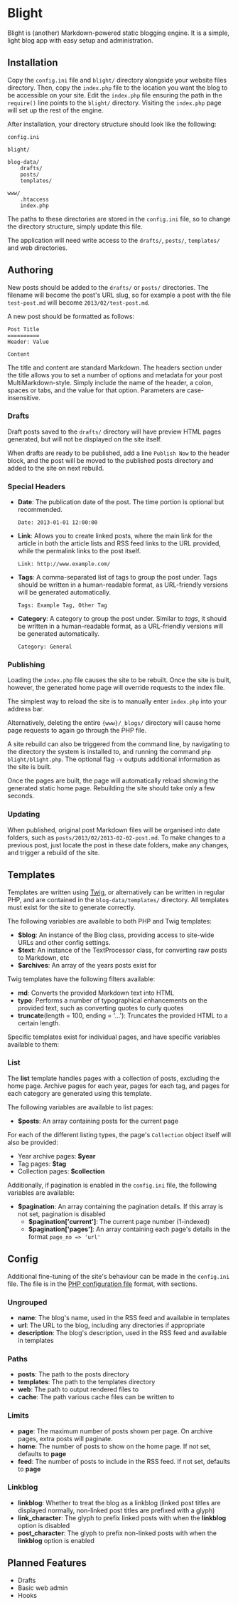 Blight
======

Blight is (another) Markdown-powered static blogging engine. It is a simple, light blog app with easy setup and administration.


## Installation

Copy the `config.ini` file and `blight/` directory alongside your website files directory. Then, copy the `index.php` file to the location you want the blog to be accessible on your site. Edit the `index.php` file ensuring the path in the `require()` line points to the `blight/` directory. Visiting the `index.php` page will set up the rest of the engine.

After installation, your directory structure should look like the following:

	config.ini

	blight/
	
	blog-data/
		drafts/
		posts/
		templates/
	
	www/
		.htaccess
		index.php
		
The paths to these directories are stored in the `config.ini` file, so to change the directory structure, simply update this file.

The application will need write access to the `drafts/`, `posts/`, `templates/` and web directories.


## Authoring

New posts should be added to the `drafts/` or `posts/` directories. The filename will become the post's URL slug, so for example a post with the file `test-post.md` will become `2013/02/test-post.md`.

A new post should be formatted as follows:

	Post Title
	==========
	Header:	Value
	
	Content
	
The title and content are standard Markdown. The headers section under the title allows you to set a number of options and metadata for your post MultiMarkdown-style. Simply include the name of the header, a colon, spaces or tabs, and the value for that option. Parameters are case-insensitive.

### Drafts

Draft posts saved to the `drafts/` directory will have preview HTML pages generated, but will not be displayed on the site itself.

When drafts are ready to be published, add a line `Publish Now` to the header block, and the post will be moved to the published posts directory and added to the site on next rebuild.


### Special Headers

- **Date**: The publication date of the post. The time portion is optional but recommended.

	`Date: 2013-01-01 12:00:00`

- **Link**: Allows you to create linked posts, where the main link for the article in both the article lists and RSS feed links to the URL provided, while the permalink links to the post itself.

	`Link: http://www.example.com/`

- **Tags**: A comma-separated list of tags to group the post under. Tags should be written in a human-readable format, as URL-friendly versions will be generated automatically.

	`Tags: Example Tag, Other Tag`

- **Category**: A category to group the post under. Similar to _tags_, it should be written in a human-readable format, as a URL-friendly versions will be generated automatically.

	`Category: General`


### Publishing

Loading the `index.php` file causes the site to be rebuilt. Once the site is built, however, the generated home page will override requests to the index file.

The simplest way to reload the site is to manually enter `index.php` into your address bar.

Alternatively, deleting the entire `{www}/_blogs/` directory will cause home page requests to again go through the PHP file.

A site rebuild can also be triggered from the command line, by navigating to the directory the system is installed to, and running the command `php blight/blight.php`. The optional flag `-v` outputs additional information as the site is built.

Once the pages are built, the page will automatically reload showing the generated static home page. Rebuilding the site should take only a few seconds.


### Updating

When published, original post Markdown files will be organised into date folders, such as `posts/2013/02/2013-02-02-post.md`. To make changes to a previous post, just locate the post in these date folders, make any changes, and trigger a rebuild of the site.


## Templates

Templates are written using [Twig](http://twig.sensiolabs.org), or alternatively can be written in regular PHP, and are contained in the `blog-data/templates/` directory. All templates must exist for the site to generate correctly.

The following variables are available to both PHP and Twig templates:

- **$blog**: An instance of the Blog class, providing access to site-wide URLs and other config settings.
- **$text**: An instance of the TextProcessor class, for converting raw posts to Markdown, etc
- **$archives**: An array of the years posts exist for

Twig templates have the following filters available:

- **md**: Converts the provided Markdown text into HTML
- **typo**: Performs a number of typographical enhancements on the provided text, such as converting quotes to curly quotes
- **truncate**(length = 100, ending = '...'): Truncates the provided HTML to a certain length.

Specific templates exist for individual pages, and have specific variables available to them:

### List

The **list** template handles pages with a collection of posts, excluding the home page. Archive pages for each year, pages for each tag, and pages for each category are generated using this template.

The following variables are available to list pages:

- **$posts**: An array containing posts for the current page

For each of the different listing types, the page's `Collection` object itself will also be provided:

- Year archive pages: **$year**
- Tag pages: **$tag**
- Collection pages: **$collection**

Additionally, if pagination is enabled in the `config.ini` file, the following variables are available:

- **$pagination**: An array containing the pagination details. If this array is not set, pagination is disabled
	- **$pagination['current']**: The current page number (1-indexed)
	- **$pagination['pages']**: An array containing each page's details in the format `page_no => 'url'`


## Config

Additional fine-tuning of the site's behaviour can be made in the `config.ini` file. The file is in the [PHP configuration file](http://www.php.net/manual/en/function.parse-ini-file.php) format, with sections.

### Ungrouped

- **name**: The blog's name, used in the RSS feed and available in templates
- **url**: The URL to the blog, including any directories if appropriate
- **description**: The blog's description, used in the RSS feed and available in templates

### Paths

- **posts**: The path to the posts directory
- **templates**: The path to the templates directory
- **web**: The path to output rendered files to
- **cache**: The path various cache files can be written to

### Limits

- **page**: The maximum number of posts shown per page. On archive pages, extra posts will paginate.
- **home**: The number of posts to show on the home page. If not set, defaults to **page**
- **feed**: The number of posts to include in the RSS feed. If not set, defaults to **page**

### Linkblog

- **linkblog**: Whether to treat the blog as a linkblog (linked post titles are displayed normally, non-linked post
                titles are prefixed with a glyph)
- **link_character**: The glyph to prefix linked posts with when the **linkblog** option is disabled
- **post_character**: The glyph to prefix non-linked posts with when the **linkblog** option is enabled


## Planned Features

- Drafts
- Basic web admin
- Hooks
